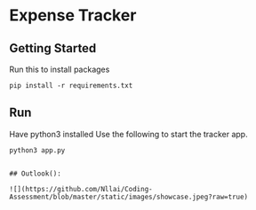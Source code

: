 # Expense Tracker
## Getting Started

Run this to install packages
```
pip install -r requirements.txt
```

## Run
Have python3 installed
Use the following to start the tracker app.
```
python3 app.py


## Outlook():

![](https://github.com/Nllai/Coding-Assessment/blob/master/static/images/showcase.jpeg?raw=true)
```